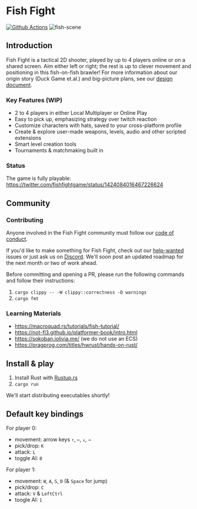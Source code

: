 # Fish Fight

[![Github Actions](https://github.com/fishfight/fish2/workflows/Compilation%20check/badge.svg)](https://github.com/fishfight/fish2/actions?query=workflow%3A)
![fish-scene](https://user-images.githubusercontent.com/583842/132137745-ee1f4565-bd75-4d56-b040-234a259ed2b7.gif)

## Introduction

Fish Fight is a tactical 2D shooter, played by up to 4 players online or on a shared screen. Aim either left or right; the rest is up to clever movement and positioning in this fish-on-fish brawler! For more information about our origin story (Duck Game et.al.) and big-picture plans, see our [design document](https://www.notion.so/erlendsh/Fish-Fight-1647ed74217e4e38a59bd28f4f5bc81a).

### Key Features (WIP)

- 2 to 4 players in either Local Multiplayer or Online Play
- Easy to pick up, emphasizing strategy over twitch reaction
- Customize characters with hats, saved to your cross-platform profile
- Create & explore user-made weapons, levels, audio and other scripted extensions
- Smart level creation tools
- Tournaments & matchmaking built in

### Status

The game is fully playable: \
https://twitter.com/fishfightgame/status/1424084016467226624

## Community

### Contributing

Anyone involved in the Fish Fight community must follow our [code of conduct](https://github.com/fishfight/FishFight/blob/main/CODE_OF_CONDUCT.md).

If you'd like to make something for Fish Fight, check out our [help-wanted](https://github.com/fishfight/FishFight/labels/help%20wanted) issues or just ask us on [Discord](https://discord.gg/4smxjcheE5). We'll soon post an updated roadmap for the next month or two of work ahead.

Before committing and opening a PR, please run the following commands and follow their instructions:
1. `cargo clippy -- -W clippy::correctness -D warnings`
2. `cargo fmt`

### Learning Materials
- https://macroquad.rs/tutorials/fish-tutorial/
- https://not-fl3.github.io/platformer-book/intro.html
- https://sokoban.iolivia.me/ (we do not use an ECS)
- https://pragprog.com/titles/hwrust/hands-on-rust/

## Install & play

1. Install Rust with [Rustup.rs](https://rustup.rs/)
2. `cargo run`

We'll start distributing executables shortly!

## Default key bindings

For player 0:
- movement: arrow keys `↑`, `←`, `↓`, `→`
- pick/drop: `K`
- attack: `L`
- toggle AI: `0`

For player 1:
- movement: `W`, `A`, `S`, `D` (& `Space` for jump)
- pick/drop: `C`
- attack: `V` & `LeftCtrl`
- toogle AI: `1`

